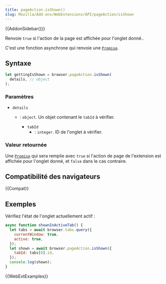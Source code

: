 ```yaml
---
title: pageAction.isShown()
slug: Mozilla/Add-ons/WebExtensions/API/pageAction/isShown
---
```


{{AddonSidebar()}}

Renvoie `true` si l'action de la page est affichée pour l'onglet donné..

C'est une fonction asynchrone qui renvoie une [`Promise`](/fr/docs/Web/JavaScript/Reference/Objets_globaux/Promise).

## Syntaxe

```js
let gettingIsShown = browser.pageAction.isShown(
  details, // object
);
```

### Paramètres

- `details`

  - : `object`. Un objet contenant le `tabId` à vérifier.

    - `tabId`
      - : `integer`. ID de l'onglet à vérifier.

### Valeur retournée

Une [`Promise`](/fr/docs/Web/JavaScript/Reference/Objets_globaux/Promise) qui sera remplie avec `true` si l'action de page de l'extension est affichée pour l'onglet donné, et `false` dans le cas contraire.

## Compatibilité des navigateurs

{{Compat}}

## Exemples

Vérifiez l'état de l'onglet actuellement actif :

```js
async function shownInActiveTab() {
  let tabs = await browser.tabs.query({
    currentWindow: true,
    active: true,
  });
  let shown = await browser.pageAction.isShown({
    tabId: tabs[0].id,
  });
  console.log(shown);
}
```

{{WebExtExamples}}
